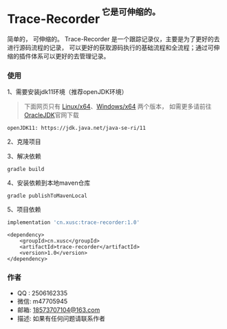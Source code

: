 # Trace-Recorder<sup><sup>&nbsp;它是可伸缩的。</sup></sup>

简单的， 可伸缩的。 Trace-Recorder 是一个跟踪记录仪，主要是为了更好的去进行源码流程的记录，
可以更好的获取源码执行的基础流程和全流程；通过可伸缩的插件体系可以更好的去管理记录。

### 使用
1、需要安装jdk11环境（推荐openJDK环境）
> 下面网页只有 [Linux/x64](https://jdk.java.net/java-se-ri/11)、[Windows/x64](https://jdk.java.net/java-se-ri/11) 两个版本，
> 如需更多请前往[OracleJDK](https://www.oracle.com/java/technologies/downloads/#java11)官网下载
    
    openJDK11: https://jdk.java.net/java-se-ri/11

2、克隆项目

3、解决依赖

    gradle build

4、安装依赖到本地maven仓库

    gradle publishToMavenLocal    

5、项目依赖
```gradle
implementation 'cn.xusc:trace-recorder:1.0'
```

```maven
<dependency>
    <groupId>cn.xusc</groupId>
    <artifactId>trace-recorder</artifactId>
    <version>1.0</version>
</dependency>
```

### 作者
* QQ : 2506162335
* 微信: m47705945
* 邮箱: 18573707104@163.com
* 描述: 如果有任何问题请联系作者